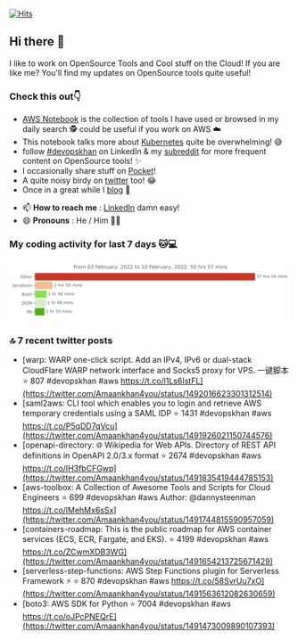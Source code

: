 [![Hits](https://hits.seeyoufarm.com/api/count/incr/badge.svg?url=https%3A%2F%2Fgithub.com%2Fakhan4u%2Fhit-counter&count_bg=%2379C83D&title_bg=%23555555&icon=&icon_color=%23E7E7E7&title=visits&edge_flat=false)](https://hits.seeyoufarm.com)

## Hi there 👋

I like to work on OpenSource Tools and Cool stuff on the Cloud! If you are like me? You'll find my updates on OpenSource tools quite useful!

### Check this out👇

* [AWS Notebook](https://histre.com/public/notebooks/dnllyanu/aws/) is the collection of tools I have used or browsed in my daily search 🕵️ could be useful if you work on AWS ☁️
* This notebook talks more about [Kubernetes](https://histre.com/public/notebooks/6uxdvo3y/kubernetes/) quite be overwhelming! 😅
* follow [#devopskhan](https://www.linkedin.com/feed/hashtag/devopskhan/) on LinkedIn & my [subreddit](https://www.reddit.com/r/devopskhan/) for more frequent content on OpenSource tools! ✨
* I occasionally share stuff on [Pocket](https://getpocket.com/@ej6g8d1dp2829A16a9Tf5d4T6bAMp3d8791rejDe86yem3bm4e14ex4fT4dluk29)!
* A quite noisy birdy on [twitter](https://twitter.com/Amaankhan4you) too! 😂
* Once in a great while I [blog](https://linuxparrot.com/) 😬


- 📫 **How to reach me** : [LinkedIn](https://www.linkedin.com/in/amaan-khan-linux-ninja) damn easy!
- 😄 **Pronouns** : He / Him 🤷‍♂️

### My coding activity for last 7 days 🐱💻

<img src="https://github.com/akhan4u/akhan4u/blob/main/images/stat.svg" alt="Amaan's Wakatime Activity!"/>

### 🔝 7 recent twitter posts
<!-- DEVDOJO:START -->
- [warp: WARP one-click script. Add an IPv4, IPv6 or dual-stack CloudFlare WARP network interface and Socks5 proxy for VPS. 一键脚本
⭐️ 807
#devopskhan #aws
https://t.co/l1Ls6IstFL](https://twitter.com/Amaankhan4you/status/1492016623301312514)
- [saml2aws: CLI tool which enables you to login and retrieve AWS temporary credentials using a SAML IDP
⭐️ 1431
#devopskhan #aws
https://t.co/P5qDD7qVcu](https://twitter.com/Amaankhan4you/status/1491926021150744576)
- [openapi-directory: 🌐 Wikipedia for Web APIs. Directory of REST API definitions in OpenAPI 2.0/3.x format
⭐️ 2674
#devopskhan #aws
https://t.co/IH3fbCFGwp](https://twitter.com/Amaankhan4you/status/1491835419444785153)
- [aws-toolbox: A Collection of Awesome Tools and Scripts for Cloud Engineers
⭐️ 699
#devopskhan #aws
Author: @dannysteenman
https://t.co/lMehMx6sSx](https://twitter.com/Amaankhan4you/status/1491744815590957059)
- [containers-roadmap: This is the public roadmap for AWS container services &lpar;ECS, ECR, Fargate, and EKS&rpar;. 
⭐️ 4199
#devopskhan #aws
https://t.co/ZCwmXDB3WG](https://twitter.com/Amaankhan4you/status/1491654213725671429)
- [serverless-step-functions: AWS Step Functions plugin for Serverless Framework ⚡️
⭐️ 870
#devopskhan #aws
https://t.co/58SvrUu7xO](https://twitter.com/Amaankhan4you/status/1491563612082630659)
- [boto3: AWS SDK for Python
⭐️ 7004
#devopskhan #aws
https://t.co/oJPcPNEQrE](https://twitter.com/Amaankhan4you/status/1491473009890107393)
<!-- DEVDOJO:END -->

<!-- ![Amaan's GitHub stats](https://github-readme-stats.vercel.app/api?username=akhan4u&count_private=true&show_icons=true&hide=contribs) -->
